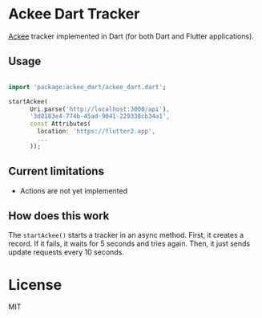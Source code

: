 # Ackee Dart Tracker
[Ackee](https://ackee.electerious.com/) tracker implemented in Dart (for both Dart and Flutter applications).


## Usage
```dart

import 'package:ackee_dart/ackee_dart.dart';

startAckee(
      Uri.parse('http://localhost:3000/api'),
      '3d8183e4-774b-45ad-9041-229338cb34a1',
      const Attributes(
        location: 'https://flutter2.app',
        ...
      ));
```


## Current limitations
- Actions are not yet implemented


## How does this work
The `startAckee()` starts a tracker in an async method. First, it creates a record. If it fails, it waits for 5 seconds and tries again. Then, it just sends update requests every 10 seconds.


# License
MIT